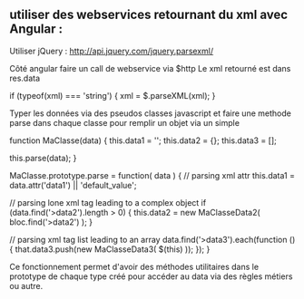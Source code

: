 utiliser des webservices retournant du xml avec Angular :
---------------------------------------------------------

Utiliser jQuery : http://api.jquery.com/jquery.parsexml/

Côté angular faire un call de webservice via $http
Le xml retourné est dans res.data

if (typeof(xml) === 'string') {
  xml = $.parseXML(xml);
}

Typer les données via des pseudos classes javascript
et faire une methode parse dans chaque classe pour remplir un objet via un simple 

function MaClasse(data) {
  this.data1 = '';
  this.data2 = {};
  this.data3 = [];
  
  this.parse(data);
}

MaClasse.prototype.parse = function( data ) {
  // parsing xml attr
  this.data1 = data.attr('data1') || 'default_value';

  // parsing lone xml tag leading to a complex object
  if (data.find('>data2').length > 0) {
    this.data2 = new MaClasseData2( bloc.find('>data2') );
  }
  
  // parsing xml tag list leading to an array
  data.find('>data3').each(function () {
    that.data3.push(new MaClasseData3( $(this) ));
  });
}

Ce fonctionnement permet d'avoir des méthodes utilitaires dans le prototype de chaque type créé 
pour accéder au data via des règles métiers ou autre.
